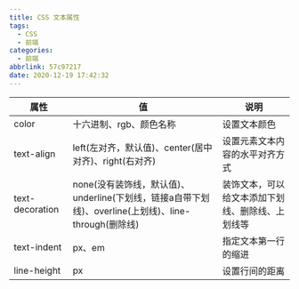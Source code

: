 ```yaml
---
title: CSS 文本属性
tags:
  - CSS
  - 前端
categories:
  - 前端
abbrlink: 57c97217
date: 2020-12-19 17:42:32
---
```


| 属性 | 值 | 说明 |
| --- | --- | --- |
| color | 十六进制、rgb、颜色名称 | 设置文本颜色 |
| text-align | left(左对齐，默认值)、center(居中对齐)、right(右对齐) | 设置元素文本内容的水平对齐方式 |
| text-decoration | none(没有装饰线，默认值)、underline(下划线，链接a自带下划线)、overline(上划线)、line-through(删除线) | 装饰文本，可以给文本添加下划线、删除线、上划线等 |
| text-indent | px、em | 指定文本第一行的缩进 |
| line-height | px | 设置行间的距离 |